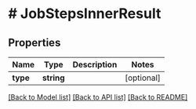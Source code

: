 # # JobStepsInnerResult

## Properties

Name | Type | Description | Notes
------------ | ------------- | ------------- | -------------
**type** | **string** |  | [optional]

[[Back to Model list]](../../README.md#models) [[Back to API list]](../../README.md#endpoints) [[Back to README]](../../README.md)
